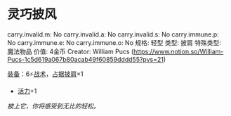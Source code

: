 # 灵巧披风

carry.invalid.m: No
carry.invalid.a: No
carry.invalid.s: No
carry.immune.p: No
carry.immune.e: No
carry.immune.o: No
规格: 轻型
类型: 披肩
特殊类型: 魔法物品
价值: 4金币
Creator: William Pucs (https://www.notion.so/William-Pucs-1c5d619a067b80acab49f60859dddd55?pvs=21)

<aside>

[装备](https://www.notion.so/1b3d619a067b80f99057fe3412922dd5?pvs=21)：6⚡️[战术](https://www.notion.so/1b3d619a067b8051b6eaffd160aee01c?pvs=21)，[占据](https://www.notion.so/1b3d619a067b8021ba8fe7cef8b96857?pvs=21)[披肩](https://www.notion.so/1b3d619a067b8031a324dbd397f4a811?pvs=21)×1

- [活力](https://www.notion.so/1b3d619a067b805391c0d92f6a9c2e06?pvs=21)+1
</aside>

*披上它，你将感受到无比的轻松。*